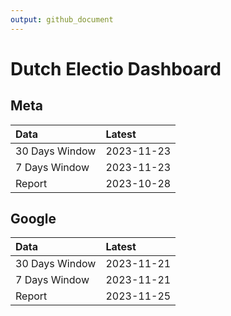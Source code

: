 ```yaml
---
output: github_document
---
```


# Dutch Electio Dashboard



## Meta


|Data           |Latest     |
|:--------------|:----------|
|30 Days Window |2023-11-23 |
|7 Days Window  |2023-11-23 |
|Report         |2023-10-28 |

## Google


|Data           |Latest     |
|:--------------|:----------|
|30 Days Window |2023-11-21 |
|7 Days Window  |2023-11-21 |
|Report         |2023-11-25 |
